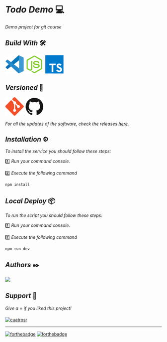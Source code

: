 # ***Todo Demo*** 💻

*Demo project for git course*

## ***Build With*** 🛠️

<p align="left">
    <a href="https://code.visualstudio.com/" target="_blank"> <img src="https://raw.githubusercontent.com/devicons/devicon/2ae2a900d2f041da66e950e4d48052658d850630/icons/vscode/vscode-original.svg" height="60" width="60"></a>
    <a href="https://nodejs.org/" target="_blank"> <img src="https://raw.githubusercontent.com/devicons/devicon/2ae2a900d2f041da66e950e4d48052658d850630/icons/nodejs/nodejs-plain.svg" height="60" width="60"></a>
    <a href="https://www.typescriptlang.org/" target="_blank"> <img src="https://raw.githubusercontent.com/devicons/devicon/2ae2a900d2f041da66e950e4d48052658d850630/icons/typescript/typescript-plain.svg" height="60" width="60"></a>
</p>

## ***Versioned*** 📌

<p align="left">
    <a href="https://git-scm.com/" target="_blank"> <img src="https://raw.githubusercontent.com/devicons/devicon/2ae2a900d2f041da66e950e4d48052658d850630/icons/git/git-original.svg" height="60" width="60"></a>
    <a href="https://github.com/" target="_blank"> <img src="https://raw.githubusercontent.com/devicons/devicon/2ae2a900d2f041da66e950e4d48052658d850630/icons/github/github-original.svg" height="60" width="60"></a>
</p>

*For all the updates of the software, check the releases [here](https://github.com/cuatrosr/Todo-demo/releases).*

## ***Installation*** ⚙️

*To install the service you should follow these steps:*

1️⃣ *Run your command console.*

2️⃣ *Execute the following command*

```bash
npm install
```

## ***Local Deploy*** 📦
   
*To run the script you should follow these steps:*

1️⃣ *Run your command console.*

2️⃣ *Execute the following command*

```bash
npm run dev
```

## ***Authors*** ✒️

<p align="left">
    <a href="https://github.com/cuatrosr" target="_blank"> <img src="https://images.weserv.nl/?url=avatars.githubusercontent.com/u/70908378?v=4&h=60&w=60&fit=cover&mask=circle"></a>
</p>

## ***Support*** 🤍

*Give a* ⭐️ *if you liked this project!*

<p align="left"><a href="https://www.buymeacoffee.com/cuatrosr"> <img src="https://cdn.buymeacoffee.com/buttons/v2/default-yellow.png" height="40" width="150" alt="cuatrosr" ></a>  
</p>

---

[![forthebadge](https://forthebadge.com/images/badges/built-with-love.svg)](https://forthebadge.com)
[![forthebadge](https://forthebadge.com/images/badges/for-you.svg)](https://forthebadge.com)